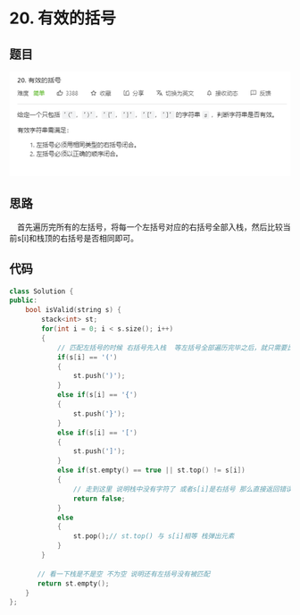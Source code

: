 # 20. 有效的括号

## 题目
![图 1](../../images/e60b5f0ffad23ab054dd93be802df58694d6db850b101e29cf82de8f13c277f8.png)  


## 思路

&emsp;首先遍历完所有的左括号，将每一个左括号对应的右括号全部入栈，然后比较当前s[i]和栈顶的右括号是否相同即可。

## 代码

```cpp
class Solution {
public:
    bool isValid(string s) {
        stack<int> st;
        for(int i = 0; i < s.size(); i++)
        {
            // 匹配左括号的时候 右括号先入栈  等左括号全部遍历完毕之后，就只需要比较当前元素和栈顶是否相等就可以
            if(s[i] == '(')
            {
                st.push(')');
            }
            else if(s[i] == '{')
            {
                st.push('}');
            }
            else if(s[i] == '[')
            {
                st.push(']');
            }
            else if(st.empty() == true || st.top() != s[i])
            {
                // 走到这里 说明栈中没有字符了 或者s[i]是右括号 那么直接返回错误
                return false;
            }
            else
            {
                st.pop();// st.top() 与 s[i]相等 栈弹出元素
            }
        }

       // 看一下栈是不是空 不为空 说明还有左括号没有被匹配
       return st.empty();
    }
};

```
